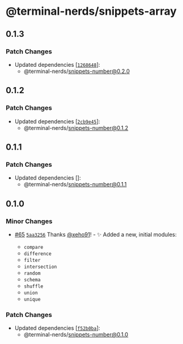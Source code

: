 # @terminal-nerds/snippets-array<!-- markdownlint-disable line-length list-marker-space no-duplicate-header ul-style ul-indent no-bare-urls -->

## 0.1.3

### Patch Changes

-   Updated dependencies [[`1268648`](https://github.com/terminal-nerds/snippets/commit/12686482558ef5911336d1524862c06731192f13)]:
    -   @terminal-nerds/snippets-number@0.2.0

## 0.1.2

### Patch Changes

-   Updated dependencies [[`2cb9e45`](https://github.com/terminal-nerds/snippets/commit/2cb9e452aeb01637c982e7e98e2a7e0aa2ef3612)]:
    -   @terminal-nerds/snippets-number@0.1.2

## 0.1.1

### Patch Changes

-   Updated dependencies []:
    -   @terminal-nerds/snippets-number@0.1.1

## 0.1.0

### Minor Changes

-   [#65](https://github.com/terminal-nerds/snippets/pull/65) [`5aa3256`](https://github.com/terminal-nerds/snippets/commit/5aa3256f9eb7db5c11e58a70f381355d77cc1d4a) Thanks [@xeho91](https://github.com/xeho91)! - ✨ Added a new, initial modules:

    -   `compare`
    -   `difference`
    -   `filter`
    -   `intersection`
    -   `random`
    -   `schema`
    -   `shuffle`
    -   `union`
    -   `unique`

### Patch Changes

-   Updated dependencies [[`f52b0ba`](https://github.com/terminal-nerds/snippets/commit/f52b0baf44df92215cc31a27969894a6c4125051)]:
    -   @terminal-nerds/snippets-number@0.1.0
